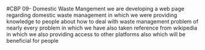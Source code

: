 #CBP 09- Domestic Waste Mangement
we are developing a web page regarding domestic waste management in which we were providing 
knowledge to people about how to deal with waste management problem of nearly every problem 
in which we have also taken reference from wikipedia in which we also providing access to other 
platforms also which will be beneficial for people
